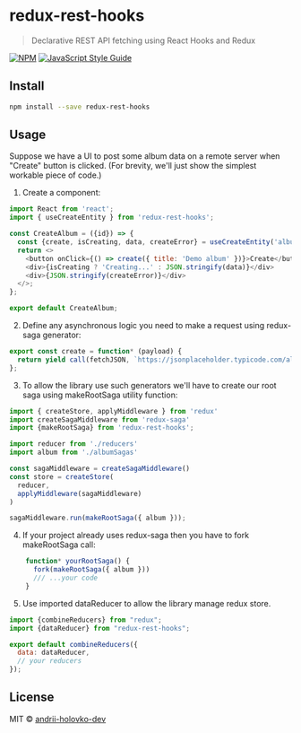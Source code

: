 # redux-rest-hooks

> Declarative REST API fetching using React Hooks and Redux

[![NPM](https://img.shields.io/npm/v/redux-rest-hooks.svg)](https://www.npmjs.com/package/redux-rest-hooks) [![JavaScript Style Guide](https://img.shields.io/badge/code_style-standard-brightgreen.svg)](https://standardjs.com)

## Install

```bash
npm install --save redux-rest-hooks
```

## Usage

Suppose we have a UI to post some album data on a remote server when "Create" button is clicked.
 (For brevity, we'll just show the simplest workable piece of code.)

1. Create a component:

```javascript
import React from 'react';
import { useCreateEntity } from 'redux-rest-hooks';

const CreateAlbum = ({id}) => {
  const {create, isCreating, data, createError} = useCreateEntity('album');
  return <>
    <button onClick={() => create({ title: 'Demo album' })}>Create</button>
    <div>{isCreating ? 'Creating...' : JSON.stringify(data)}</div>
    <div>{JSON.stringify(createError)}</div>
  </>;
};

export default CreateAlbum;
```

2. Define any asynchronous logic you need to make a request using redux-saga generator:

```javascript
export const create = function* (payload) {
  return yield call(fetchJSON, `https://jsonplaceholder.typicode.com/albums/`, { method: 'POST', body: payload });
};
```

3. To allow the library use such generators we'll have to create our root saga using makeRootSaga utility function:
```javascript
import { createStore, applyMiddleware } from 'redux'
import createSagaMiddleware from 'redux-saga'
import {makeRootSaga} from 'redux-rest-hooks';

import reducer from './reducers'
import album from './albumSagas'

const sagaMiddleware = createSagaMiddleware()
const store = createStore(
  reducer,
  applyMiddleware(sagaMiddleware)
)

sagaMiddleware.run(makeRootSaga({ album }));
``` 

4. If your project already uses redux-saga then you have to fork makeRootSaga call:
```javascript
    function* yourRootSaga() {
      fork(makeRootSaga({ album }))
      /// ...your code
    }
```

5. Use imported dataReducer to allow the library manage redux store.
```javascript
import {combineReducers} from "redux";
import {dataReducer} from "redux-rest-hooks";

export default combineReducers({
  data: dataReducer,
  // your reducers
});
```

## License

MIT © [andrii-holovko-dev](https://github.com/andrii-holovko-dev)
